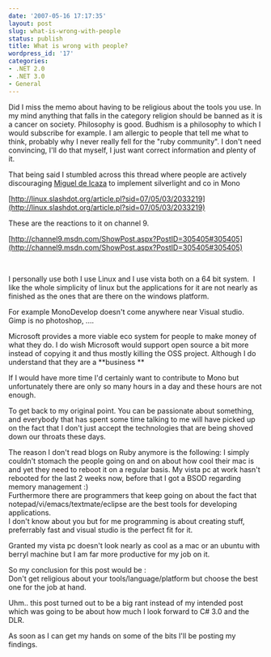 ```yaml
---
date: '2007-05-16 17:17:35'
layout: post
slug: what-is-wrong-with-people
status: publish
title: What is wrong with people?
wordpress_id: '17'
categories:
- .NET 2.0
- .NET 3.0
- General
---
```


Did I miss the memo about having to be religious about the tools you use. In my mind anything that falls in the category religion should be banned as it is a cancer on society. Philosophy is good. Budhism is a philosophy to which I would subscribe for example. I am allergic to people that tell me what to think, probably why I never really fell for the "ruby community". I don't need convincing, I'll do that myself, I just want correct information and plenty of it. 

That being said I stumbled across this thread where people are actively discouraging [Miguel de Icaza](http://tirania.org/blog/) to implement silverlight and co in Mono

[http://linux.slashdot.org/article.pl?sid=07/05/03/2033219](http://linux.slashdot.org/article.pl?sid=07/05/03/2033219)

These are the reactions to it on channel 9.

[http://channel9.msdn.com/ShowPost.aspx?PostID=305405#305405](http://channel9.msdn.com/ShowPost.aspx?PostID=305405#305405)

 

I personally use both I use Linux and I use vista both on a 64 bit system.  I like the whole simplicity of linux but the applications for it are not nearly as finished as the ones that are there on the windows platform.

For example MonoDevelop doesn't come anywhere near Visual studio. Gimp is no photoshop, ....

Microsoft provides a more viable eco system for people to make money of what they do. I do wish Microsoft would support open source a bit more instead of copying it and thus mostly killing the OSS project. Although I do understand that they are a **business **

If I would have more time I'd certainly want to contribute to Mono but unfortunately there are only so many hours in a day and these hours are not enough.

To get back to my original point. You can be passionate about something, and everybody that has spent some time talking to me will have picked up on the fact that I don't just accept the technologies that are being shoved down our throats these days.

The reason I don't read blogs on Ruby anymore is the following: I simply couldn't stomach the people going on and on about how cool their mac is and yet they need to reboot it on a regular basis. My vista pc at work hasn't rebooted for the last 2 weeks now, before that I got a BSOD regarding memory management :)  
Furthermore there are programmers that keep going on about the fact that notepad/vi/emacs/textmate/eclipse are the best tools for developing applications.  
I don't know about you but for me programming is about creating stuff, preferrably fast and visual studio is the perfect fit for it.

Granted my vista pc doesn't look nearly as cool as a mac or an ubuntu with berryl machine but I am far more productive for my job on it.

So my conclusion for this post would be :   
Don't get religious about your tools/language/platform but choose the best one for the job at hand.

Uhm.. this post turned out to be a big rant instead of my intended post which was going to be about how much I look forward to C# 3.0 and the DLR.

As soon as I can get my hands on some of the bits I'll be posting my findings.
